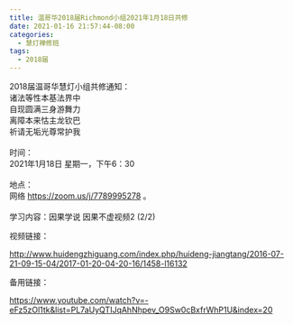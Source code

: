 ```yaml
---
title: 温哥华2018届Richmond小组2021年1月18日共修
date: 2021-01-16 21:57:44-08:00
categories:
  - 慧灯禅修班
tags:
  - 2018届
---
```

2018届温哥华慧灯小组共修通知：\
诸法等性本基法界中\
自现圆满三身游舞力\
离障本来怙主龙钦巴\
祈请无垢光尊常护我\
\
时间：\
2021年1月18日 星期一，下午6：30\
\
地点：\
网络 <https://zoom.us/j/7789995278> 。\
\
学习内容：因果学说 因果不虚视频2 (2/2)

视频链接：
<!--StartFragment-->

<http://www.huidengzhiguang.com/index.php/huideng-jiangtang/2016-07-21-09-15-04/2017-01-20-04-20-16/1458-l16132>

<!--EndFragment-->

备用链接：

<!--StartFragment-->

<https://www.youtube.com/watch?v=-eFz5zOl1tk&list=PL7aUyQTIJqAhNhpev_O9Sw0cBxfrWhP1U&index=20>
